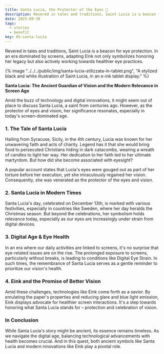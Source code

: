 ```yaml
---
title: Santa Lucia, the Protector of the Eyes 🌟
description: Revered in tales and traditions, Saint Lucia is a beacon for eye protection. In an era dominated by screens, adapting EInk not only symbolizes honoring her legacy but also actively working towards healthier eye practices.
date: 2023-09-30
tags:
  - stories
  - benefit
key: 05-santa-lucia
---
```

Revered in tales and traditions, Saint Lucia is a beacon for eye protection. In an era dominated by screens, adapting EInk not only symbolizes honoring her legacy but also actively working towards healthier eye practices.

{% image "../../../public/img/santa-lucia-stilizzata-in-tablet.png", "A stylized black and white illustration of Saint Lucia, in an e-ink tablet display." %}

**Santa Lucia: The Ancient Guardian of Vision and the Modern Relevance in Screen Age**

Amid the buzz of technology and digital innovations, it might seem out of place to discuss Santa Lucia, a saint from centuries ago. However, as the protector of eyes and vision, her significance resonates, especially in today's screen-dominated age.

### 1. **The Tale of Santa Lucia**

Hailing from Syracuse, Sicily, in the 4th century, Lucia was known for her unwavering faith and acts of charity. Legend has it that she would bring food to persecuted Christians hiding in dark catacombs, wearing a wreath of candles to light her way. Her dedication to her faith led to her ultimate martyrdom. But how did she become associated with eyesight?

A popular account states that Lucia's eyes were gouged out as part of her torture before her execution, yet she miraculously regained her vision. Consequently, she was venerated as the protector of the eyes and vision.

### 2. **Santa Lucia in Modern Times**

Santa Lucia's day, celebrated on December 13th, is marked with various festivities, especially in countries like Sweden, where her day heralds the Christmas season. But beyond the celebrations, her symbolism holds relevance today, especially as our eyes are increasingly under strain from digital devices.

### 3. **Digital Age & Eye Health**

In an era where our daily activities are linked to screens, it's no surprise that eye-related issues are on the rise. The prolonged exposure to screens, particularly without breaks, is leading to conditions like Digital Eye Strain. In such times, the remembrance of Santa Lucia serves as a gentle reminder to prioritize our vision's health.

### 4. **Eink and the Promise of Better Vision**

Amid these challenges, technologies like Eink come forth as a savior. By emulating the paper's properties and reducing glare and blue light emission, Eink displays advocate for healthier screen interactions. It's a step towards honoring what Santa Lucia stands for – protection and celebration of vision.

### In Conclusion

While Santa Lucia's story might be ancient, its essence remains timeless. As we navigate the digital age, balancing technological advancements with health becomes crucial. And in this quest, both ancient symbols like Santa Lucia and modern innovations like Eink play a pivotal role.
